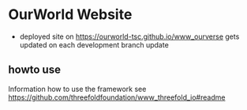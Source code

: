# OurWorld Website


- deployed site on https://ourworld-tsc.github.io/www_ourverse gets updated on each development branch update


## howto use

Information how to use the framework see https://github.com/threefoldfoundation/www_threefold_io#readme 